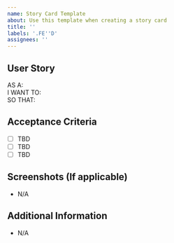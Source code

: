 ```yaml
---
name: Story Card Template
about: Use this template when creating a story card
title: ''
labels: '.FE''D'
assignees: ''
---
```


## User Story

AS A:  
I WANT TO:  
SO THAT:

## Acceptance Criteria

- [ ] TBD
- [ ] TBD
- [ ] TBD

## Screenshots (If applicable)

- N/A

## Additional Information

- N/A

